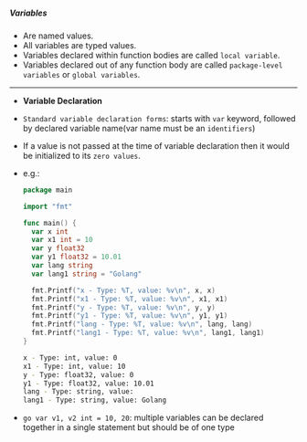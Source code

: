 ##### Variables

- Are named values.
- All variables are typed values.
- Variables declared within function bodies are called `local variable`.
- Variables declared out of any function body are called `package-level variables` or `global variables`.

---

- **Variable Declaration** 

- `Standard variable declaration forms`: starts with `var` keyword, followed by declared variable name(var name must be an `identifiers`)
- If a value is not passed at the time of variable declaration then it would be initialized to its `zero values`.
- e.g.:
  ```go
  package main
  
  import "fmt"
  
  func main() {
  	var x int
  	var x1 int = 10
  	var y float32
  	var y1 float32 = 10.01
  	var lang string
  	var lang1 string = "Golang"
  
  	fmt.Printf("x - Type: %T, value: %v\n", x, x)
  	fmt.Printf("x1 - Type: %T, value: %v\n", x1, x1)
  	fmt.Printf("y - Type: %T, value: %v\n", y, y)
  	fmt.Printf("y1 - Type: %T, value: %v\n", y1, y1)
  	fmt.Printf("lang - Type: %T, value: %v\n", lang, lang)
  	fmt.Printf("lang1 - Type: %T, value: %v\n", lang1, lang1)
  }
  ```
  ```bash
  x - Type: int, value: 0
  x1 - Type: int, value: 10
  y - Type: float32, value: 0
  y1 - Type: float32, value: 10.01
  lang - Type: string, value: 
  lang1 - Type: string, value: Golang
  ```

- ```go var v1, v2 int = 10, 20```: multiple variables can be declared together in a single statement but should be of one type
  
  